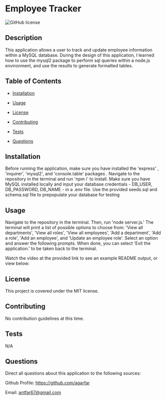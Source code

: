 # Employee Tracker
![GitHub license](https://img.shields.io/badge/license-MIT-blue.svg)

## Description

This application allows a user to track and update employee information within a MySQL database. During the design of this application, I learned how to use the mysql2 package to perform sql queries within a node.js environment, and use the results to generate formatted tables. 

## Table of Contents 

- [Installation](#installation)

- [Usage](#usage)

- [License](#license)

- [Contributing](#contributing)

- [Tests](#tests)

- [Questions](#questions)

## Installation

Before running the application, make sure you have installed the 'express' , 'inquirer', 'mysql2', and 'console.table' packages . Navigate to the repository in the terminal and run 'npm i' to install. Make sure you have MySQL installed locally and input your database credentials - DB_USER, DB_PASSWORD, DB_NAME - in a .env file. Use the provided seeds.sql and schema.sql file to prepopulate your database for testing

## Usage

Navigate to the repository in the terminal. Then, run 'node server.js.' The terminal will print a list of possible options to choose from: 'View all departments', 'View all roles', 'View all employees', 'Add a department', 'Add a role', 'Add an employee', and 'Update an employee role'. Select an option and answer the following prompts. When done, you can select 'Exit the application.' to be taken back to the terminal. 

Watch the video at the provided link to see an example README output, or view below:



## License

This project is covered under the MIT license.

## Contributing

No contribution guidelines at this time.

## Tests

N/A

## Questions

Direct all questions about this application to the following sources:

Github Profile: https://github.com/agarfar

Email: antfar67@gmail.com
